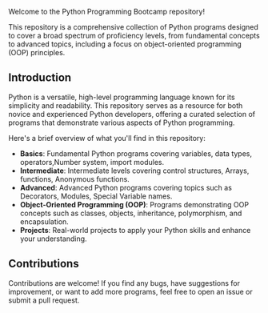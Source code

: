 Welcome to the Python Programming Bootcamp repository!

This repository is a comprehensive collection of Python programs designed to cover a broad spectrum of proficiency levels, from fundamental concepts to advanced topics, including a focus on object-oriented programming (OOP) principles.

## Introduction

Python is a versatile, high-level programming language known for its simplicity and readability. This repository serves as a resource for both novice and experienced Python developers, offering a curated selection of programs that demonstrate various aspects of Python programming.

 Here's a brief overview of what you'll find in this repository:

- **Basics**: Fundamental Python programs covering variables, data types, operators,Number system, import modules.
- **Intermediate**: Intermediate levels covering control structures, Arrays, functions, Anonymous functions.
- **Advanced**: Advanced Python programs covering topics such as Decorators, Modules, Special Variable names.
- **Object-Oriented Programming (OOP)**: Programs demonstrating OOP concepts such as classes, objects, inheritance, polymorphism, and encapsulation.
- **Projects**: Real-world projects to apply your Python skills and enhance your understanding.

## Contributions

Contributions are welcome! If you find any bugs, have suggestions for improvement, or want to add more programs, feel free to open an issue or submit a pull request.
